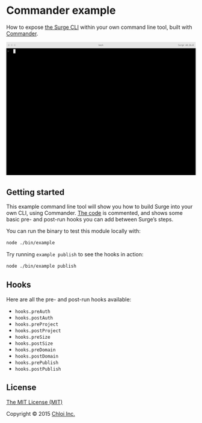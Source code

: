 # Commander example

How to expose [the Surge CLI](https://github.com/sintaxi/surge) within your own command line tool, built with [Commander](https://github.com/tj/commander.js).

![](preview.gif)

## Getting started

This example command line tool will show you how to build Surge into your own CLI, using Commander. [The code](bin/example) is commented, and shows some basic pre- and post-run hooks you can add between Surge’s steps.

You can run the binary to test this module locally with:

```sh
node ./bin/example
```

Try running `example publish` to see the hooks in action:

```sh
node ./bin/example publish
```

## Hooks

Here are all the pre- and post-run hooks available:

- `hooks.preAuth`
- `hooks.postAuth`
- `hooks.preProject`
- `hooks.postProject`
- `hooks.preSize`
- `hooks.postSize`
- `hooks.preDomain`
- `hooks.postDomain`
- `hooks.prePublish`
- `hooks.postPublish`

## License

[The MIT License (MIT)](LICENSE.md)

Copyright © 2015 [Chloi Inc.](http://chloi.io)
